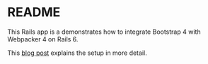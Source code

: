 # README

This Rails app is a demonstrates how to integrate Bootstrap 4 with Webpacker 4 on Rails 6.

This [blog post](https://rossta.net/blog/webpacker-with-bootstrap.html) explains the setup in more detail.
